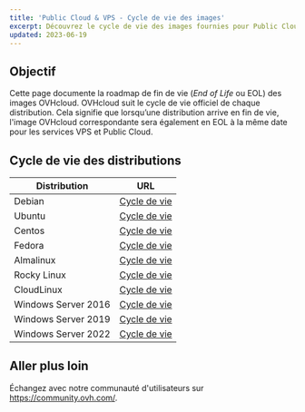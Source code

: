 ```yaml
---
title: 'Public Cloud & VPS - Cycle de vie des images'
excerpt: Découvrez le cycle de vie des images fournies pour Public Cloud & VPS
updated: 2023-06-19
---
```


## Objectif

Cette page documente la roadmap de fin de vie (*End of Life* ou EOL) des images OVHcloud. OVHcloud suit le cycle de vie officiel de chaque distribution. Cela signifie que lorsqu’une distribution arrive en fin de vie, l'image OVHcloud correspondante sera également en EOL à la même date pour les services VPS et Public Cloud.

## Cycle de vie des distributions

| Distribution                  | URL                                                                                       |
| ----------------------------- | ----------------------------------------------------------------------------------------- |
| Debian                        | [Cycle de vie](https://wiki.debian.org/DebianReleases)                                      |
| Ubuntu                        | [Cycle de vie](https://wiki.ubuntu.com/Releases)                                            |
| Centos                        | [Cycle de vie](https://wiki.centos.org/About/Product)                                       |
| Fedora                        | [Cycle de vie](https://fedoraproject.org/wiki/Fedora_Release_Life_Cycle)                    |
| Almalinux                     | [Cycle de vie](https://wiki.almalinux.org/release-notes/)                                   |
| Rocky Linux                   | [Cycle de vie](https://wiki.rockylinux.org/rocky/version/)                                  |
| CloudLinux                    | [Cycle de vie](https://docs.cloudlinux.com/introduction/#cloudlinux-os-life-cycle)          |
| Windows Server 2016           | [Cycle de vie](https://docs.microsoft.com/en-us/lifecycle/products/windows-server-2016)     |
| Windows Server 2019           | [Cycle de vie](https://docs.microsoft.com/en-us/lifecycle/products/windows-server-2019)     |
| Windows Server 2022           | [Cycle de vie](https://docs.microsoft.com/en-us/lifecycle/products/windows-server-2022)     |

## Aller plus loin

Échangez avec notre communauté d'utilisateurs sur <https://community.ovh.com/>.
